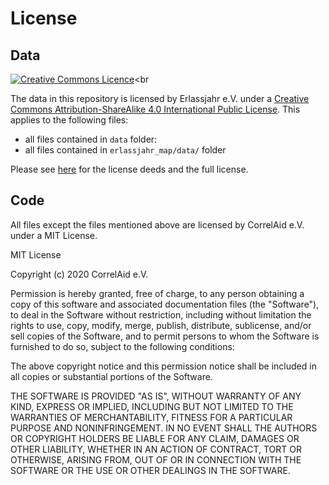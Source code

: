 # License
## Data
<a rel="license" href="http://creativecommons.org/licenses/by-sa/4.0/"><img alt="Creative Commons Licence" style="border-width:0" src="https://i.creativecommons.org/l/by-sa/4.0/80x15.png" /></a><br

The data in this repository is licensed by Erlassjahr e.V. under a [Creative Commons Attribution-ShareAlike 4.0 International Public License](https://creativecommons.org/licenses/by-sa/4.0/). 
This applies to the following files:
- all files contained in `data` folder: 
- all files contained in `erlassjahr_map/data/` folder 

Please see [here](https://creativecommons.org/licenses/by-sa/4.0/) for the license deeds and the full license.

## Code
All files except the files mentioned above are licensed by CorrelAid e.V. under a MIT License. 

MIT License

Copyright (c) 2020 CorrelAid e.V.

Permission is hereby granted, free of charge, to any person obtaining a copy
of this software and associated documentation files (the "Software"), to deal
in the Software without restriction, including without limitation the rights
to use, copy, modify, merge, publish, distribute, sublicense, and/or sell
copies of the Software, and to permit persons to whom the Software is
furnished to do so, subject to the following conditions:

The above copyright notice and this permission notice shall be included in all
copies or substantial portions of the Software.

THE SOFTWARE IS PROVIDED "AS IS", WITHOUT WARRANTY OF ANY KIND, EXPRESS OR
IMPLIED, INCLUDING BUT NOT LIMITED TO THE WARRANTIES OF MERCHANTABILITY,
FITNESS FOR A PARTICULAR PURPOSE AND NONINFRINGEMENT. IN NO EVENT SHALL THE
AUTHORS OR COPYRIGHT HOLDERS BE LIABLE FOR ANY CLAIM, DAMAGES OR OTHER
LIABILITY, WHETHER IN AN ACTION OF CONTRACT, TORT OR OTHERWISE, ARISING FROM,
OUT OF OR IN CONNECTION WITH THE SOFTWARE OR THE USE OR OTHER DEALINGS IN THE
SOFTWARE.
